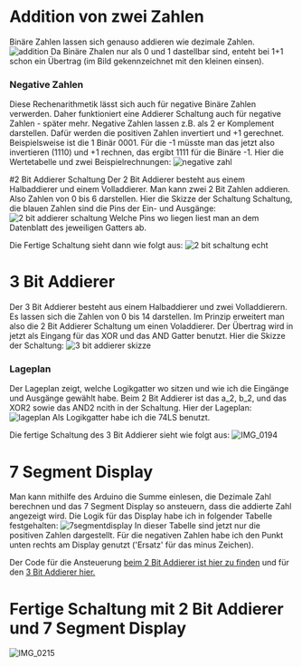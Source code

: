 # Addition von zwei Zahlen
Binäre Zahlen lassen sich genauso addieren wie dezimale Zahlen. 
![addition](https://github.com/oguzmum/2_und_3Bit_Addierer/assets/91074322/d061bd8d-b175-459b-bb1c-6dc746638d45 "Positive Zahlen addieren")
Da Binäre Zhalen nur als 0 und 1 dastellbar sind, enteht bei 1+1 schon ein Übertrag (im Bild gekennzeichnet mit den kleinen einsen).

### Negative Zahlen
Diese Rechenarithmetik lässt sich auch für negative Binäre Zahlen verwerden. Daher funktioniert eine Addierer Schaltung auch für negative Zahlen - später mehr.
Negative Zahlen lassen z.B. als 2 er Komplement darstellen. Dafür werden die positiven Zahlen invertiert und +1 gerechnet. Beispielsweise ist die 1 Binär 0001. 
Für die -1 müsste man das jetzt also invertieren (1110) und +1 rechnen, das ergibt 1111 für die Binäre -1. 
Hier die Wertetabelle und zwei Beispielrechnungen: 
![negative zahl](https://github.com/oguzmum/2_und_3Bit_Addierer/assets/91074322/b00e1c0e-98fc-4f7b-8f2d-80bdb859cc03 "Negative Zahle 'addieren'")

#2 Bit Addierer Schaltung 
Der 2 Bit Addierer besteht aus einem Halbaddierer und einem Volladdierer. Man kann zwei 2 Bit Zahlen addieren. Also Zahlen von 0 bis 6 darstellen. 
Hier die Skizze der Schaltung Schaltung, die blauen Zahlen sind die Pins der Ein- und Ausgänge: 
![2 bit addierer schaltung](https://github.com/oguzmum/2_und_3Bit_Addierer/assets/91074322/fed038e6-e17a-45b8-a5e1-40cc297db556 "2 Bit Addierer Schaltung")
Welche Pins wo liegen liest man an dem Datenblatt des jeweiligen Gatters ab.

Die Fertige Schaltung sieht dann wie folgt aus:
![2 bit schaltung echt](https://github.com/oguzmum/2_und_3Bit_Addierer/assets/91074322/ab606419-742d-43e0-aefe-f80e50bace6f "2 Bit Addierer")


# 3 Bit Addierer
Der 3 Bit Addierer besteht aus einem Halbaddierer und zwei Volladdierern. Es lassen sich die Zahlen von 0 bis 14 darstellen.
Im Prinzip erweitert man also die 2 Bit Addierer Schaltung um einen Voladdierer. Der Übertrag wird in jetzt als Eingang für das XOR und das AND Gatter benutzt.
Hier die Skizze der Schaltung: 
![3 bit addierer skizze](https://github.com/oguzmum/2_und_3Bit_Addierer/assets/91074322/e12fc59a-065a-422d-85e3-ebd8e68e8dd1)

### Lageplan
Der Lageplan zeigt, welche Logikgatter wo sitzen und wie ich die Eingänge und Ausgänge gewählt habe. Beim 2 Bit Addierer ist das a_2, b_2, und das XOR2 sowie das AND2 ncith in der Schaltung. 
Hier der Lageplan: 
![lageplan](https://github.com/oguzmum/2_und_3Bit_Addierer/assets/91074322/239d9f7b-bdd4-4259-b8d3-b3313d50c71c "Lageplan")
Als Logikgatter habe ich die 74LS benutzt.

Die fertige Schaltung des 3 Bit Addierer sieht wie folgt aus: 
![IMG_0194](https://github.com/oguzmum/2_und_3Bit_Addierer/assets/91074322/4793582b-9818-4ac0-9da3-383dc854fefe "3 Bit Addierer fertig")

# 7 Segment Display
Man kann mithilfe des Arduino die Summe einlesen, die Dezimale Zahl berechnen und das 7 Segment Display so ansteuern, dass die addierte Zahl angezeigt wird. 
Die Logik für das Display habe ich in folgender Tabelle festgehalten: 
![7segmentdisplay](https://github.com/oguzmum/2_und_3Bit_Addierer/assets/91074322/637016ad-9d8a-4203-b787-729926e0d37b "Beschaltung für das 7 Segment Display")
In dieser Tabelle sind jetzt nur die positiven Zahlen dargestellt. Für die negativen Zahlen habe ich den Punkt unten rechts am Display genutzt ('Ersatz' für das minus Zeichen).

Der Code für die Ansteuerung [beim 2 Bit Addierer ist hier zu finden](https://github.com/oguzmum/2_und_3Bit_Addierer/blob/main/2BitAddierer_7Segment.ino "2 Bit Addierer Code") und für den [3 Bit Addierer hier.](https://github.com/oguzmum/2_und_3Bit_Addierer/blob/main/3_bit_addierer_7segDisplay.ino "3 Bit Addierer Code")  

# Fertige Schaltung mit 2 Bit Addierer und 7 Segment Display
![IMG_0215](https://github.com/oguzmum/2_und_3Bit_Addierer/assets/91074322/f04bff29-9865-49fc-ba74-a37ed07a3c9a "Fertige Schaltung")
